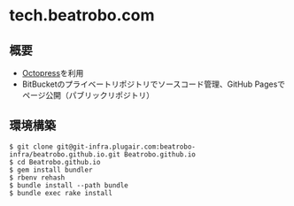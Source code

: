 # tech.beatrobo.com

## 概要
- [Octopress](http://octopress.org/)を利用
- BitBucketのプライベートリポジトリでソースコード管理、GitHub Pagesでページ公開（パブリックリポジトリ）

## 環境構築
```
$ git clone git@git-infra.plugair.com:beatrobo-infra/beatrobo.github.io.git Beatrobo.github.io
$ cd Beatrobo.github.io
$ gem install bundler
$ rbenv rehash
$ bundle install --path bundle
$ bundle exec rake install
```